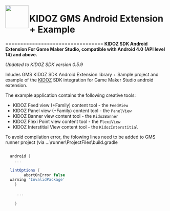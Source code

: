 <a href="url"><img src="https://github.com/Kidoz-SDK/Kidoz_Android_SDK_Example/blob/master/graphics/App%20icon.png" align="left" height="72" width="72" ></a>

# KIDOZ GMS Android Extension + Example
=================================
**KIDOZ SDK Android Extension For Game Maker Studio, compatible with Android 4.0 (API level 14) and above.** 

*Updated to KIDOZ SDK version 0.5.9*
 
Inludes GMS KIDOZ SDK Android Extension library + Sample project and example of the [KIDOZ](http://www.kidoz.net) SDK integration for Game Maker Studio android extension.

The example application contains the following creative tools:
* KIDOZ Feed view (+Family) content tool - the `FeedView`
* KIDOZ Panel view (+Family) content tool - the `PanelView`
* KIDOZ Banner view  content tool - the `KidozBanner`
* KIDOZ Flexi Point view content tool - the `FlexiView`
* KIDOZ Interstitial View content tool - the `KidozInterstitial`


To avoid compilation error, the folowing lines need to be added to GMS runner project (via ...\runner\ProjectFiles\build.gradle

```groovy

  android {
    ...

  lintOptions {
        abortOnError false
  warning 'InvalidPackage'
    }
    
     ...
    
    }
``` 
